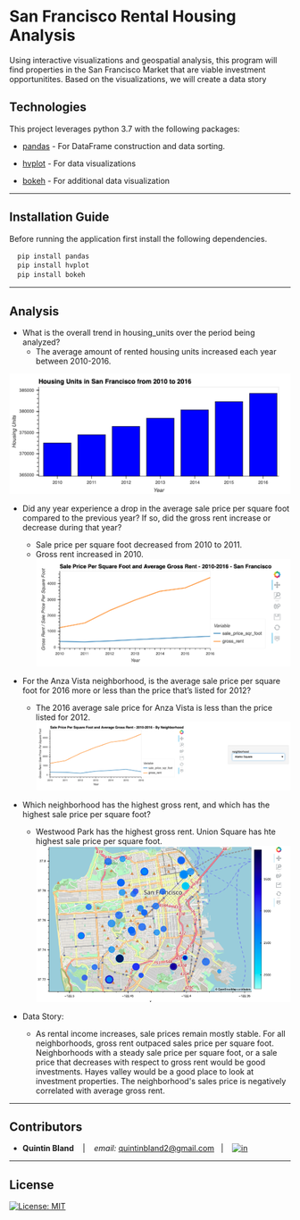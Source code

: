 # San Francisco Rental Housing Analysis 

Using interactive visualizations and geospatial analysis, this program will find properties in the San Francisco Market that are viable investment opportunitites. Based on the visualizations, we will create a data story



## Technologies

This project leverages python 3.7 with the following packages:

* [pandas](https://github.com/pandas-dev/pandas) - For DataFrame construction and data sorting.

* [hvplot](https://pyviz-dev.github.io/hvplot/user_guide/Introduction.html) - For data visualizations

* [bokeh](https://docs.bokeh.org/en/latest/docs/user_guide.html) - For additional data visualization
---

## Installation Guide

Before running the application first install the following dependencies.


```python
  pip install pandas
  pip install hvplot
  pip install bokeh
```

---



## Analysis

* What is the overall trend in housing_units over the period being analyzed?
    - The average amount of rented housing units increased each year between 2010-2016.

![Housing Units By Year](Images/zoomed-housing-units-by-year.png)



* Did any year experience a drop in the average sale price per square foot compared to the previous year? If so, did the gross rent increase or decrease during that year?
    - Sale price per square foot decreased from 2010 to 2011.
    - Gross rent increased in 2010.
![Sales Price Per Square Foot and Average Gross Rent](Images/avg-sale-px-sq-foot-gross-rent.png)



* For the Anza Vista neighborhood, is the average sale price per square foot for 2016 more or less than the price that’s listed for 2012?
    -  The 2016 average sale price for Anza Vista is less than the price listed for 2012.
![Sales Price Per Year and Average Gross Rent By Neighborhood](Images/pricing-info-by-neighborhood.png)



* Which neighborhood has the highest gross rent, and which has the highest sale price per square foot?
    - Westwood Park has the highest gross rent. Union Square has hte highest sale price per square foot.
![Interactive Map: Gross Rent By Neighborhood](Images/6-4-geoviews-plot.png)



* Data Story:
    - As rental income increases, sale prices remain mostly stable. For all neighborhoods, gross rent outpaced sales price per square foot. Neighborhoods with a steady sale price per square foot, or a sale price that decreases with respect to gross rent would be good investments. Hayes valley would be a good place to look at investment properties. The neighborhood's sales price is negatively correlated with average gross rent.

---

## Contributors


*  **Quintin Bland** <span>&nbsp;&nbsp;</span> |
<span>&nbsp;&nbsp;</span> *email:* quintinbland2@gmail.com <span>&nbsp;&nbsp;</span>|
<span>&nbsp;&nbsp;</span> [<img src="images/LI-In-Bug.png" alt="in" width="20"/>](https://www.linkedin.com/in/quintin-bland-a2b94310b/)

---

## License

[![License: MIT](https://img.shields.io/badge/License-MIT-yellow.svg)](LICENSE)